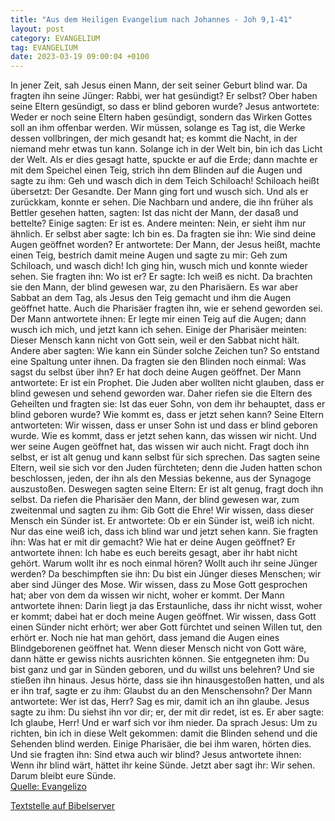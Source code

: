 ```yaml
---
title: "Aus dem Heiligen Evangelium nach Johannes - Joh 9,1-41"
layout: post
category: EVANGELIUM
tag: EVANGELIUM
date: 2023-03-19 09:00:04 +0100
---
```

In jener Zeit, sah Jesus einen Mann, der seit seiner Geburt blind war.
Da fragten ihn seine Jünger: Rabbi, wer hat gesündigt? Er selbst? Ober haben seine Eltern gesündigt, so dass er blind geboren wurde?
Jesus antwortete: Weder er noch seine Eltern haben gesündigt, sondern das Wirken Gottes soll an ihm offenbar werden.<!--more-->
Wir müssen, solange es Tag ist, die Werke dessen vollbringen, der mich gesandt hat; es kommt die Nacht, in der niemand mehr etwas tun kann.
Solange ich in der Welt bin, bin ich das Licht der Welt.
Als er dies gesagt hatte, spuckte er auf die Erde; dann machte er mit dem Speichel einen Teig, strich ihn dem Blinden auf die Augen
und sagte zu ihm: Geh und wasch dich in dem Teich Schiloach! Schiloach heißt übersetzt: Der Gesandte. Der Mann ging fort und wusch sich. Und als er zurückkam, konnte er sehen.
Die Nachbarn und andere, die ihn früher als Bettler gesehen hatten, sagten: Ist das nicht der Mann, der dasaß und bettelte?
Einige sagten: Er ist es. Andere meinten: Nein, er sieht ihm nur ähnlich. Er selbst aber sagte: Ich bin es.
Da fragten sie ihn: Wie sind deine Augen geöffnet worden?
Er antwortete: Der Mann, der Jesus heißt, machte einen Teig, bestrich damit meine Augen und sagte zu mir: Geh zum Schiloach, und wasch dich! Ich ging hin, wusch mich und konnte wieder sehen.
Sie fragten ihn: Wo ist er? Er sagte: Ich weiß es nicht.
Da brachten sie den Mann, der blind gewesen war, zu den Pharisäern.
Es war aber Sabbat an dem Tag, als Jesus den Teig gemacht und ihm die Augen geöffnet hatte.
Auch die Pharisäer fragten ihn, wie er sehend geworden sei. Der Mann antwortete ihnen: Er legte mir einen Teig auf die Augen; dann wusch ich mich, und jetzt kann ich sehen.
Einige der Pharisäer meinten: Dieser Mensch kann nicht von Gott sein, weil er den Sabbat nicht hält. Andere aber sagten: Wie kann ein Sünder solche Zeichen tun? So entstand eine Spaltung unter ihnen.
Da fragten sie den Blinden noch einmal: Was sagst du selbst über ihn? Er hat doch deine Augen geöffnet. Der Mann antwortete: Er ist ein Prophet.
Die Juden aber wollten nicht glauben, dass er blind gewesen und sehend geworden war. Daher riefen sie die Eltern des Geheilten
und fragten sie: Ist das euer Sohn, von dem ihr behauptet, dass er blind geboren wurde? Wie kommt es, dass er jetzt sehen kann?
Seine Eltern antworteten: Wir wissen, dass er unser Sohn ist und dass er blind geboren wurde.
Wie es kommt, dass er jetzt sehen kann, das wissen wir nicht. Und wer seine Augen geöffnet hat, das wissen wir auch nicht. Fragt doch ihn selbst, er ist alt genug und kann selbst für sich sprechen.
Das sagten seine Eltern, weil sie sich vor den Juden fürchteten; denn die Juden hatten schon beschlossen, jeden, der ihn als den Messias bekenne, aus der Synagoge auszustoßen.
Deswegen sagten seine Eltern: Er ist alt genug, fragt doch ihn selbst.
Da riefen die Pharisäer den Mann, der blind gewesen war, zum zweitenmal und sagten zu ihm: Gib Gott die Ehre! Wir wissen, dass dieser Mensch ein Sünder ist.
Er antwortete: Ob er ein Sünder ist, weiß ich nicht. Nur das eine weiß ich, dass ich blind war und jetzt sehen kann.
Sie fragten ihn: Was hat er mit dir gemacht? Wie hat er deine Augen geöffnet?
Er antwortete ihnen: Ich habe es euch bereits gesagt, aber ihr habt nicht gehört. Warum wollt ihr es noch einmal hören? Wollt auch ihr seine Jünger werden?
Da beschimpften sie ihn: Du bist ein Jünger dieses Menschen; wir aber sind Jünger des Mose.
Wir wissen, dass zu Mose Gott gesprochen hat; aber von dem da wissen wir nicht, woher er kommt.
Der Mann antwortete ihnen: Darin liegt ja das Erstaunliche, dass ihr nicht wisst, woher er kommt; dabei hat er doch meine Augen geöffnet.
Wir wissen, dass Gott einen Sünder nicht erhört; wer aber Gott fürchtet und seinen Willen tut, den erhört er.
Noch nie hat man gehört, dass jemand die Augen eines Blindgeborenen geöffnet hat.
Wenn dieser Mensch nicht von Gott wäre, dann hätte er gewiss nichts ausrichten können.
Sie entgegneten ihm: Du bist ganz und gar in Sünden geboren, und du willst uns belehren? Und sie stießen ihn hinaus.
Jesus hörte, dass sie ihn hinausgestoßen hatten, und als er ihn traf, sagte er zu ihm: Glaubst du an den Menschensohn?
Der Mann antwortete: Wer ist das, Herr? Sag es mir, damit ich an ihn glaube.
Jesus sagte zu ihm: Du siehst ihn vor dir; er, der mit dir redet, ist es.
Er aber sagte: Ich glaube, Herr! Und er warf sich vor ihm nieder.
Da sprach Jesus: Um zu richten, bin ich in diese Welt gekommen: damit die Blinden sehend und die Sehenden blind werden.
Einige Pharisäer, die bei ihm waren, hörten dies. Und sie fragten ihn: Sind etwa auch wir blind?
Jesus antwortete ihnen: Wenn ihr blind wärt, hättet ihr keine Sünde. Jetzt aber sagt ihr: Wir sehen. Darum bleibt eure Sünde.<br>
[Quelle: Evangelizo](https://evangeliumtagfuertag.org/DE/gospel)

[Textstelle auf Bibelserver](https://www.bibleserver.com/EU/Johannes9,1-41)
